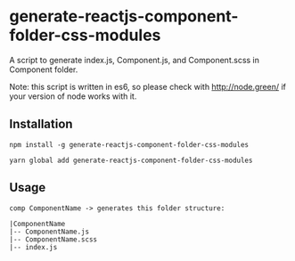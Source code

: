 # generate-reactjs-component-folder-css-modules
A script to generate index.js, Component.js, and Component.scss in Component folder.

Note: this script is written in es6, so please check with http://node.green/ if your version of node works with it.

## Installation

```
npm install -g generate-reactjs-component-folder-css-modules
```

```
yarn global add generate-reactjs-component-folder-css-modules
```

## Usage
```
comp ComponentName -> generates this folder structure:
```

```
|ComponentName
|-- ComponentName.js
|-- ComponentName.scss
|-- index.js
```
